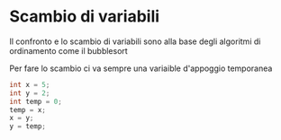 # Scambio di variabili

Il confronto e lo scambio di variabili sono alla base degli algoritmi di ordinamento come il bubblesort

Per fare lo scambio ci va sempre una variaible d'appoggio temporanea

```c
int x = 5;
int y = 2;
int temp = 0;
temp = x;
x = y;
y = temp;
```